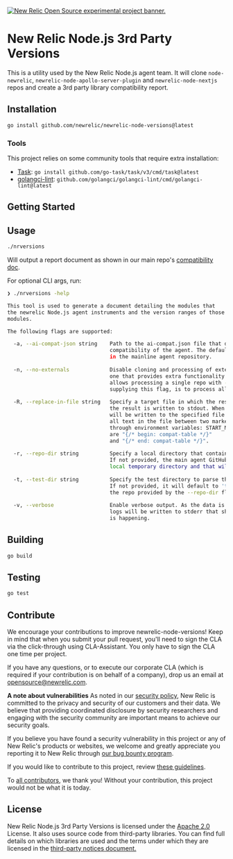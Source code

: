 <a href="https://opensource.newrelic.com/oss-category/#new-relic-experimental"><picture><source media="(prefers-color-scheme: dark)" srcset="https://github.com/newrelic/opensource-website/raw/main/src/images/categories/dark/Experimental.png"><source media="(prefers-color-scheme: light)" srcset="https://github.com/newrelic/opensource-website/raw/main/src/images/categories/Experimental.png"><img alt="New Relic Open Source experimental project banner." src="https://github.com/newrelic/opensource-website/raw/main/src/images/categories/Experimental.png"></picture></a>

# New Relic Node.js 3rd Party Versions
This is a utility used by the New Relic Node.js agent team.  It will clone `node-newrelic`, `newrelic-node-apollo-server-plugin` and `newrelic-node-nextjs` repos and create a 3rd party library compatibility report.

## Installation

```sh
go install github.com/newrelic/newrelic-node-versions@latest
```

### Tools

This project relies on some community tools that require extra installation:

+ [Task](https://taskfile.dev): `go install github.com/go-task/task/v3/cmd/task@latest`
+ [golangci-lint](https://golangci-lint.run): `github.com/golangci/golangci-lint/cmd/golangci-lint@latest`

## Getting Started

## Usage

```sh
./nrversions
```

Will output a report document as shown in our main repo's
[compatibility doc](https://github.com/newrelic/node-newrelic/blob/main/compatibility.md).

For optional CLI args, run:

```sh
❯ ./nrversions -help

This tool is used to generate a document detailing the modules that
the newrelic Node.js agent instruments and the version ranges of those
modules.

The following flags are supported:

  -a, --ai-compat-json string    Path to the ai-compat.json file that describes the AI Monitoring
                                 compatibility of the agent. The default is to use the JSON file included
                                 in the mainline agent repository.
                                 
  -n, --no-externals             Disable cloning and processing of external repos. An external repo is
                                 one that provides extra functionality to the "newrelic" module. This
                                 allows processing a single repo with --repo-dir. The default, i.e. not
                                 supplying this flag, is to process all known external repos.
                                 
  -R, --replace-in-file string   Specify a target file in which the results will be written. Normally,
                                 the result is written to stdout. When this flag is given, the result
                                 will be written to the specified file. The generated text will replace
                                 all text in the file between two marker lines. The markers can be defined
                                 through environment variables: START_MARKER and END_MARKER. Default values
                                 are "{/* begin: compat-table */}"
                                 and "{/* end: compat-table */}".
                                 
  -r, --repo-dir string          Specify a local directory that contains a Node.js instrumentation repo.
                                 If not provided, the main agent GitHub repository will be cloned to a
                                 local temporary directory and that will be used.
                                 
  -t, --test-dir string          Specify the test directory to parse the package.json files.
                                 If not provided, it will default to 'test/versioned'. This applies to
                                 the repo provided by the --repo-dir flag.
                                  
  -v, --verbose                  Enable verbose output. As the data is being loaded and parsed various
                                 logs will be written to stderr that should give indicators of what
                                 is happening.
```

## Building

```sh
go build
```

## Testing

```sh
go test

```

## Contribute

We encourage your contributions to improve newrelic-node-versions! Keep in mind that when you submit your pull request, you'll need to sign the CLA via the click-through using CLA-Assistant. You only have to sign the CLA one time per project.

If you have any questions, or to execute our corporate CLA (which is required if your contribution is on behalf of a company), drop us an email at opensource@newrelic.com.

**A note about vulnerabilities**
As noted in our [security policy](./SECURITY.md), New Relic is committed to the privacy and security of our customers and their data. We believe that providing coordinated disclosure by security researchers and engaging with the security community are important means to achieve our security goals.

If you believe you have found a security vulnerability in this project or any of New Relic's products or websites, we welcome and greatly appreciate you reporting it to New Relic through [our bug bounty program](https://docs.newrelic.com/docs/security/security-privacy/information-security/report-security-vulnerabilities/).

If you would like to contribute to this project, review [these guidelines](./CONTRIBUTING.md).

To [all contributors](https://github.com/newrelic/newrelic-node-versions/graphs/contributors), we thank you!  Without your contribution, this project would not be what it is today. 

## License
New Relic Node.js 3rd Party Versions is licensed under the [Apache 2.0](http://apache.org/licenses/LICENSE-2.0.txt) License. It also uses source code from third-party libraries. You can find full details on which libraries are used and the terms under which they are licensed in the [third-party notices document.](THIRD_PARTY_NOTICES.md)

